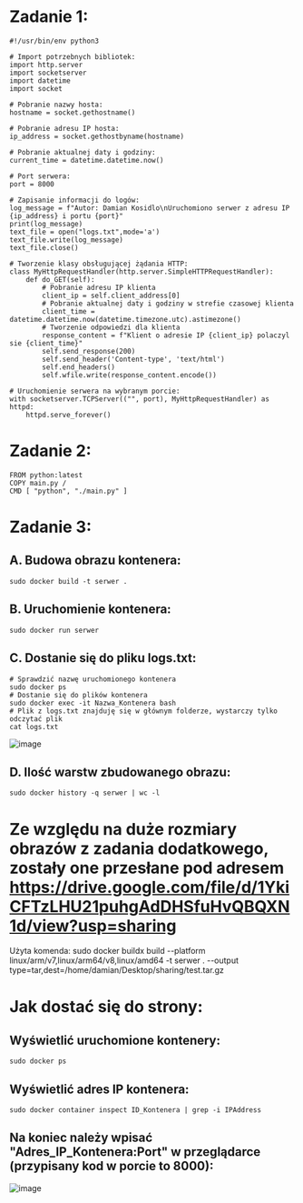 # Zadanie 1:
```
#!/usr/bin/env python3

# Import potrzebnych bibliotek:
import http.server
import socketserver
import datetime
import socket

# Pobranie nazwy hosta:
hostname = socket.gethostname()

# Pobranie adresu IP hosta:
ip_address = socket.gethostbyname(hostname)

# Pobranie aktualnej daty i godziny:
current_time = datetime.datetime.now()

# Port serwera:
port = 8000

# Zapisanie informacji do logów:
log_message = f"Autor: Damian Kosidlo\nUruchomiono serwer z adresu IP {ip_address} i portu {port}"
print(log_message)
text_file = open("logs.txt",mode='a')
text_file.write(log_message)
text_file.close()

# Tworzenie klasy obsługującej żądania HTTP:
class MyHttpRequestHandler(http.server.SimpleHTTPRequestHandler):
    def do_GET(self):
        # Pobranie adresu IP klienta
        client_ip = self.client_address[0]
        # Pobranie aktualnej daty i godziny w strefie czasowej klienta
        client_time = datetime.datetime.now(datetime.timezone.utc).astimezone()
        # Tworzenie odpowiedzi dla klienta
        response_content = f"Klient o adresie IP {client_ip} polaczyl sie {client_time}"
        self.send_response(200)
        self.send_header('Content-type', 'text/html')
        self.end_headers()
        self.wfile.write(response_content.encode())

# Uruchomienie serwera na wybranym porcie:
with socketserver.TCPServer(("", port), MyHttpRequestHandler) as httpd:
    httpd.serve_forever()
```
# Zadanie 2:
```# Damian Kosidlo
FROM python:latest
COPY main.py /
CMD [ "python", "./main.py" ]
```
# Zadanie 3:
## A. Budowa obrazu kontenera:
```
sudo docker build -t serwer .
```
## B. Uruchomienie kontenera:
```
sudo docker run serwer
```
## C. Dostanie się do pliku logs.txt:
```
# Sprawdzić nazwę uruchomionego kontenera
sudo docker ps
# Dostanie się do plików kontenera
sudo docker exec -it Nazwa_Kontenera bash
# Plik z logs.txt znajduję się w głównym folderze, wystarczy tylko odczytać plik
cat logs.txt
```
![image](https://github.com/INeedEstus/docker_laboratorium/assets/79727495/a19de98c-9ef3-4498-ab8f-8905323bfe8f)
## D. Ilość warstw zbudowanego obrazu:
```
sudo docker history -q serwer | wc -l
```
# Ze względu na duże rozmiary obrazów z zadania dodatkowego, zostały one przesłane pod adresem https://drive.google.com/file/d/1YkiCFTzLHU21puhgAdDHSfuHvQBQXN1d/view?usp=sharing
Użyta komenda: sudo docker buildx build --platform linux/arm/v7,linux/arm64/v8,linux/amd64 -t serwer . --output type=tar,dest=/home/damian/Desktop/sharing/test.tar.gz

# Jak dostać się do strony:
## Wyświetlić uruchomione kontenery:
```
sudo docker ps
```
## Wyświetlić adres IP kontenera:
```
sudo docker container inspect ID_Kontenera | grep -i IPAddress
```
## Na koniec należy wpisać "Adres_IP_Kontenera:Port" w przeglądarce (przypisany kod w porcie to 8000):
![image](https://github.com/INeedEstus/docker_laboratorium/assets/79727495/752f7d4d-6626-4064-b908-7f02f35a1a77)
